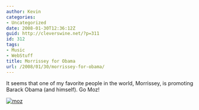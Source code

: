 ```yaml
---
author: Kevin
categories:
- Uncategorized
date: 2008-01-30T12:36:12Z
guid: http://cleverswine.net/?p=311
id: 312
tags:
- Music
- WebStuff
title: Morrissey for Obama
url: /2008/01/30/morrissey-for-obama/
---
```


It seems that one of my favorite people in the world, Morrissey, is promoting Barack Obama (and himself). Go Moz!

[<img src='https://i0.wp.com/blog.cleverswine.net/wp-content/uploads/2008/01/normal_mozshirt3.jpg?w=840' alt='moz' data-recalc-dims="1" />](http://www.morrissey-solo.com/article.pl?sid=08/01/30/164213&#038;from=rss "moz")